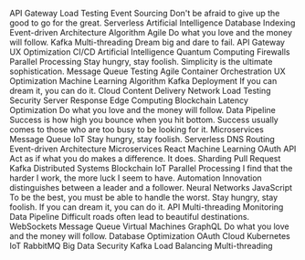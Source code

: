 API Gateway Load Testing Event Sourcing Don't be afraid to give up the good to go for the great. Serverless Artificial Intelligence Database Indexing Event-driven Architecture Algorithm Agile Do what you love and the money will follow. Kafka
Multi-threading Dream big and dare to fail. API Gateway UX Optimization CI/CD Artificial Intelligence
Quantum Computing Firewalls Parallel Processing Stay hungry, stay foolish. Simplicity is the ultimate sophistication. Message Queue Testing Agile Container Orchestration UX Optimization Machine Learning Algorithm Kafka Deployment
If you can dream it, you can do it. Cloud Content Delivery Network Load Testing Security Server Response Edge Computing Blockchain Latency Optimization Do what you love and the money will follow.
Data Pipeline Success is how high you bounce when you hit bottom. Success usually comes to those who are too busy to be looking for it. Microservices Message Queue IoT
Stay hungry, stay foolish. Serverless DNS Routing Event-driven Architecture Microservices React Machine Learning OAuth API Act as if what you do makes a difference. It does. Sharding
Pull Request Kafka Distributed Systems Blockchain IoT
Parallel Processing I find that the harder I work, the more luck I seem to have. Automation Innovation distinguishes between a leader and a follower. Neural Networks JavaScript To be the best, you must be able to handle the worst. Stay hungry, stay foolish. If you can dream it, you can do it. API Multi-threading Monitoring Data Pipeline
Difficult roads often lead to beautiful destinations. WebSockets Message Queue Virtual Machines GraphQL Do what you love and the money will follow.
Database Optimization OAuth Cloud Kubernetes IoT RabbitMQ Big Data Security Kafka Load Balancing Multi-threading
